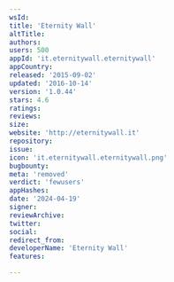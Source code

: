 ```yaml
---
wsId: 
title: 'Eternity Wall'
altTitle: 
authors: 
users: 500
appId: 'it.eternitywall.eternitywall'
appCountry: 
released: '2015-09-02'
updated: '2016-10-14'
version: '1.0.44'
stars: 4.6
ratings: 
reviews: 
size: 
website: 'http://eternitywall.it'
repository: 
issue: 
icon: 'it.eternitywall.eternitywall.png'
bugbounty: 
meta: 'removed'
verdict: 'fewusers'
appHashes: 
date: '2024-04-19'
signer: 
reviewArchive: 
twitter: 
social: 
redirect_from: 
developerName: 'Eternity Wall'
features: 

---
```



